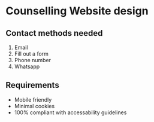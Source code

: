 # Counselling Website design

## Contact methods needed

1. Email
2. Fill out a form
3. Phone number
4. Whatsapp

## Requirements

- Mobile friendly
- Minimal cookies
- 100% compliant with accessability guidelines
